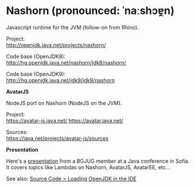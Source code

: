 # Nashorn (pronounced: ˈnaːshɔɐ̯n)

Javascript runtime for the JVM (follow-on from Rhino). 

Project: <br/>
http://openjdk.java.net/projects/nashorn/

Code base (OpenJDK8): <br/> http://hg.openjdk.java.net/nashorn/jdk8/nashorn/

Code base (OpenJDK9): <br/> http://hg.openjdk.java.net/jdk9/jdk9/nashorn

**AvatarJS**

NodeJS port on Nashorn (NodeJS on the JVM).

Project: <br/>
https://avatar-js.java.net/  https://avatar.java.net/

Sources:  <br/>
https://java.net/projects/avatar-js/sources

**Presentation**

Here's a [presentation](https://github.com/neomatrix369/adoptopenjdk-getting-started-kit/blob/master/en/openjdk-projects/JavaScript_J2D.pdf) from a BGJUG member at a Java conference in Sofia. It covers topics like Lambdas on Nashorn, AvatarJS, AvatarEE, etc...

See also: [Source Code > Loading OpenJDK in the IDE](../source-code/loading_openjdk_in_intellij.md)